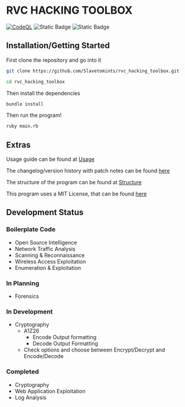 # RVC HACKING TOOLBOX

[![CodeQL](https://github.com/Slavetomints/rvc_hacking_toolbox/actions/workflows/github-code-scanning/codeql/badge.svg)](https://github.com/Slavetomints/rvc_hacking_toolbox/actions/workflows/github-code-scanning/codeql) ![Static Badge](https://img.shields.io/badge/RELEASE-v0.4.0-blue) ![Static Badge](https://img.shields.io/badge/LICENSE-MIT-green) 


## Installation/Getting Started

First clone the repository and go into it
```sh
git clone https://github.com/Slavetomints/rvc_hacking_toolbox.git

cd rvc_hacking_toolbox
```

Then install the dependencies
```sh
bundle install
```

Then run the program!
```sh
ruby main.rb
```

## Extras

Usage guide can be found at [Usage](USAGE.md)

The changelog/version history with patch notes can be found [here](CHANGELOG.md)

The structure of the program can be found at [Structure](STRUCTURE.md)

This program uses a MIT License, that can be found [here](LICENSE)

## Development Status

### Boilerplate Code

- Open Source Intelligence
- Network Traffic Analysis
- Scanning & Reconnaissance
- Wireless Access Exploitation
- Enumeration & Exploitation

### In Planning

- Forensics

### In Development

- Cryptography
  - A1Z26
    - Encode Output formatting
    - Decode Output Formatting
  - Check options and choose between Encrypt/Decrypt and Encode/Decode

### Completed

- Cryptography
- Web Application Exploitation
- Log Analysis

